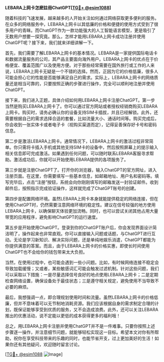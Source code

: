 **LEBARA上网卡怎麽註冊ChatGPT[[TG💪+ @esim1088](https://t.me/s/esim1088)]**

随着科技的飞速发展，越来越多的人开始关注如何通过网络获取更多便利的服务。在众多的网络服务中，LEBARA上网卡以其低廉的价格和便捷的使用方式受到了很多用户的青睐。而ChatGPT作为一款功能强大的人工智能语言模型，更是吸引了无数用户想要一探究竟。那么，怎样才能用LEBARA上网卡成功注册并使用ChatGPT呢？接下来，我们就来详细讲解一下。

首先，我们需要了解LEBARA上网卡的基本情况。LEBARA是一家提供国际电话卡和数据流量服务的公司，其产品主要面向海外用户。LEBARA上网卡的优点在于价格便宜、覆盖范围广以及使用方便。对于那些经常需要在国外旅行或工作的人来说，LEBARA上网卡无疑是一个不错的选择。然而，正因为它的价格低廉，很多人可能会担心它的性能是否能够满足自己的需求。实际上，LEBARA上网卡的网络质量还是相当可靠的，只要按照正确的步骤进行操作，完全可以顺利地注册并使用ChatGPT。

接下来，我们进入正题，具体介绍如何用LEBARA上网卡注册ChatGPT。第一步当然是购买LEBARA上网卡了。你可以通过官方网站或者授权经销商购买LEBARA上网卡。购买时，请务必确认你的设备支持SIM卡插拔，并且已经解锁。此外，还需要根据自己的需求选择合适的套餐，比如流量大小、通话时间等。购买完成后，你会收到一张实体卡或者电子卡（视购买渠道而定），记得妥善保存好卡号和密码信息。

第二步是激活LEBARA上网卡。通常情况下，LEBARA上网卡的激活过程非常简单。你只需将卡插入手机或其他支持SIM卡的设备中，然后按照屏幕上的提示输入相关信息即可完成激活。如果遇到任何问题，可以随时联系LEBARA客服寻求帮助。激活成功后，你就可以开始使用LEBARA提供的各项服务了。

第三步就是注册ChatGPT了。打开你的浏览器，输入ChatGPT的官方网址，进入注册页面。在这里，你需要填写一些基本信息，如邮箱地址、用户名和密码等。填写完毕后，点击“注册”按钮，系统会向你刚刚填写的邮箱发送一封验证邮件。收到邮件后，按照指示完成验证操作，这样就完成了ChatGPT账号的创建。

第四步是配置网络环境。虽然LEBARA上网卡本身就能提供稳定的网络连接，但在使用ChatGPT时，仍然需要注意网络环境的稳定性。建议在信号较强的地方使用LEBARA上网卡，以确保聊天体验更加流畅。同时，也可以尝试关闭其他占用大量带宽的应用程序，避免影响ChatGPT的运行速度。

第五步是开始使用ChatGPT。登录到你的ChatGPT账户后，你会发现界面设计简洁明了，操作起来也非常直观。你可以直接输入问题或话题，与ChatGPT进行互动。无论是学习新知识、解决实际问题，还是单纯地娱乐消遣，ChatGPT都能为你提供满意的答案。而且，由于LEBARA上网卡的价格实惠，即使长时间使用ChatGPT也不会给你的钱包带来太大负担。

当然，在使用过程中，也可能会遇到一些小问题。比如，有时候网络连接不稳定会导致加载缓慢；又或者，某些敏感词汇可能会触发过滤机制。针对这些问题，我们可以采取以下措施：一是尽量选择信号良好的地点使用LEBARA上网卡；二是定期检查网络设置，确保设备处于最佳状态；三是遵守相关规定，避免使用不当导致不必要的麻烦。

最后，我想强调一点，即合理规划使用时间和流量。虽然LEBARA上网卡的价格低廉，但并不意味着可以无节制地消耗资源。我们应该根据自身的需求制定合理的计划，既保证能够享受到优质的服务，又不会造成浪费。此外，还可以关注LEBARA推出的优惠活动，说不定能以更低的成本获得更多的福利哦！

总之，用LEBARA上网卡注册并使用ChatGPT并不是一件难事。只要你按照上述步骤逐一操作，并注意细节问题，就能够轻松实现这一目标。希望本文对你有所帮助，祝你在享受科技带来的乐趣的同时，也能节省开支，过上更加美好的生活！如果你还有其他疑问，欢迎随时留言讨论。

[[TG💪+ @esim1088](https://t.me/s/esim1088) ![Image](https://i.postimg.cc/4NQfJmqS/Snipaste-2025-05-13-00-14-12.png)]